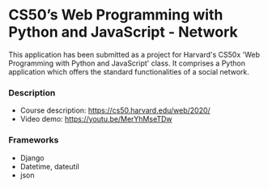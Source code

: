 # CS50’s Web Programming with Python and JavaScript - Network

This application has been submitted as a project for Harvard's CS50x 'Web Programming with Python and JavaScript' class. It comprises a Python application which offers the standard functionalities of a social network.


### Description

- Course description: https://cs50.harvard.edu/web/2020/
- Video demo: https://youtu.be/MerYhMseTDw


### Frameworks

- Django
- Datetime, dateutil
- json
